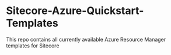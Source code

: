 # Sitecore-Azure-Quickstart-Templates
This repo contains all currently available Azure Resource Manager templates for Sitecore

